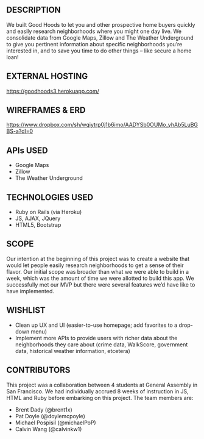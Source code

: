 
## DESCRIPTION
We built Good Hoods to let you and other prospective home buyers quickly and easily research neighborhoods where you might one day live. We consolidate data from Google Maps, Zillow and The Weather Underground to give you pertinent information about specific neighborhoods you’re interested in, and to save you time to do other things – like secure a home loan!

## EXTERNAL HOSTING
https://goodhoods3.herokuapp.com/

## WIREFRAMES & ERD
https://www.dropbox.com/sh/wqiytrp0j1b6imo/AADYSb0OUMo_yhAb5LuBGBS-a?dl=0

## APIs USED
- Google Maps
- Zillow
- The Weather Underground

## TECHNOLOGIES USED
- Ruby on Rails (via Heroku)
- JS, AJAX, JQuery
- HTML5, Bootstrap

## SCOPE
Our intention at the beginning of this project was to create a website that would let people easily research neighborhoods to get a sense of their flavor. Our initial scope was broader than what we were able to build in a week, which was the amount of time we were allotted to build this app. We successfully met our MVP but there were several features we’d have like to have implemented.

## WISHLIST
- Clean up UX and UI (easier-to-use homepage; add favorites to a drop-down menu)
- Implement more APIs to provide users with richer data about the neighborhoods they care about (crime data, WalkScore, government data, historical weather information, etcetera)

## CONTRIBUTORS
This project was a collaboration between 4 students at General Assembly in San Francisco. We had individually accrued 8 weeks of instruction in JS, HTML and Ruby before embarking on this project. The team members are:

- Brent Dady (@brent1x)
- Pat Doyle (@doylemcpoyle)
- Michael Pospisil (@michaelPoP)
- Calvin Wang (@calvinkw1)
